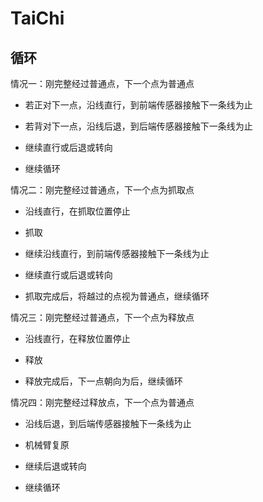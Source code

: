 # TaiChi

## 循环

情况一：刚完整经过普通点，下一个点为普通点

+ 若正对下一点，沿线直行，到前端传感器接触下一条线为止

+ 若背对下一点，沿线后退，到后端传感器接触下一条线为止

+ 继续直行或后退或转向

+ 继续循环

情况二：刚完整经过普通点，下一个点为抓取点

+ 沿线直行，在抓取位置停止

+ 抓取

+ 继续沿线直行，到前端传感器接触下一条线为止

+ 继续直行或后退或转向

+ 抓取完成后，将越过的点视为普通点，继续循环

情况三：刚完整经过普通点，下一个点为释放点

+ 沿线直行，在释放位置停止

+ 释放

+ 释放完成后，下一点朝向为后，继续循环

情况四：刚完整经过释放点，下一个点为普通点

+ 沿线后退，到后端传感器接触下一条线为止

+ 机械臂复原

+ 继续后退或转向

+ 继续循环